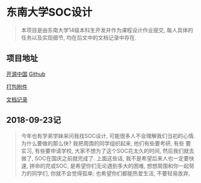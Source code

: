 # 东南大学SOC设计

> 本项目是由东南大学14级本科生开发并作为课程设计作业提交,
> 每人具体的任务以及实现细节, 均在后文中的文档记录中存在.

## 项目地址

[开源中国](https://gitee.com/corvo/SOC)
[Github](https://github.com/corvofeng/SOC)


[打包附件](https://gitee.com/corvo/SOC/attach_files)

[文档记录](https://gitee.com/corvo/SOC/wikis/Home)


## 2018-09-23记

> 今年也有学弟学妹来问我找SOC设计, 可能很多人不会理解我们当初的心情. 
> 为什么要做的那么快? 我把周围的同学组织起来, 他们有些要考研, 有些
> 要实习, 有些要申请学校, 大家不想为了这个SOC花太久的时间, 然后我们就去
> 做了, SOC在国庆之前就完成了. 上面这些话, 我不是希望后来人也一定要快速, 
> 拼命的完成SOC, 是希望你们无论遇到多大的困难, 想想周围和你一起努力的同学们,
> 你就不会觉得孤单; 也希望你们都能热爱生活, 不要轻易放弃, 
